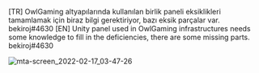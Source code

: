 [TR]
OwlGaming altyapılarında kullanılan birlik paneli eksiklikleri tamamlamak için biraz bilgi gerektiriyor, bazı eksik parçalar var. bekiroj#4630
[EN]
Unity panel used in OwlGaming infrastructures needs some knowledge to fill in the deficiencies, there are some missing parts. bekiroj#4630

![mta-screen_2022-02-17_03-47-26](https://user-images.githubusercontent.com/56192763/155853169-f060257e-aa0a-4e6f-9c34-75a03a70f468.png)
